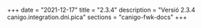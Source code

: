 +++
date        = "2021-12-17"
title       = "2.3.4"
description = "Versió 2.3.4 canigo.integration.dni.pica"
sections    = "canigo-fwk-docs"
+++